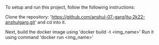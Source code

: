 To setup and run this project, follow the following instructions:

Clone the repository: 'https://github.com/anshul-07-garg/jtu-2k22-anshulgarg.git' and cd into it.

Next, build the docker image using 'docker build -t <img_name>'
Run it using command 'docker run <img_name>'